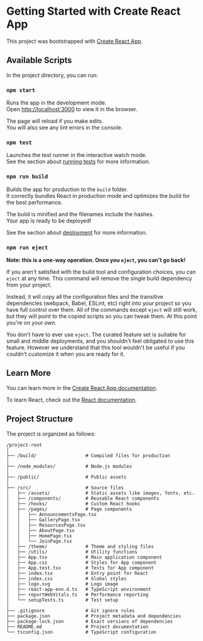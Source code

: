 # Getting Started with Create React App

This project was bootstrapped with [Create React App](https://github.com/facebook/create-react-app).

## Available Scripts

In the project directory, you can run:

### `npm start`

Runs the app in the development mode.\
Open [http://localhost:3000](http://localhost:3000) to view it in the browser.

The page will reload if you make edits.\
You will also see any lint errors in the console.

### `npm test`

Launches the test runner in the interactive watch mode.\
See the section about [running tests](https://facebook.github.io/create-react-app/docs/running-tests) for more information.

### `npm run build`

Builds the app for production to the `build` folder.\
It correctly bundles React in production mode and optimizes the build for the best performance.

The build is minified and the filenames include the hashes.\
Your app is ready to be deployed!

See the section about [deployment](https://facebook.github.io/create-react-app/docs/deployment) for more information.

### `npm run eject`

**Note: this is a one-way operation. Once you `eject`, you can't go back!**

If you aren't satisfied with the build tool and configuration choices, you can `eject` at any time. This command will remove the single build dependency from your project.

Instead, it will copy all the configuration files and the transitive dependencies (webpack, Babel, ESLint, etc) right into your project so you have full control over them. All of the commands except `eject` will still work, but they will point to the copied scripts so you can tweak them. At this point you're on your own.

You don't have to ever use `eject`. The curated feature set is suitable for small and middle deployments, and you shouldn't feel obligated to use this feature. However we understand that this tool wouldn't be useful if you couldn't customize it when you are ready for it.

## Learn More

You can learn more in the [Create React App documentation](https://facebook.github.io/create-react-app/docs/getting-started).

To learn React, check out the [React documentation](https://reactjs.org/).

## Project Structure

The project is organized as follows:

```
/project-root
│
├── /build/                  # Compiled files for production
│
├── /node_modules/           # Node.js modules
│
├── /public/                 # Public assets
│
├── /src/                    # Source files
│   ├── /assets/             # Static assets like images, fonts, etc.
│   ├── /components/         # Reusable React components
│   ├── /hooks/              # Custom React hooks
│   ├── /pages/              # Page components
│   │   ├── AnnouncementsPage.tsx
│   │   ├── GalleryPage.tsx
│   │   ├── ResourcesPage.tsx
│   │   ├── AboutPage.tsx
│   │   ├── HomePage.tsx
│   │   └── JoinPage.tsx
│   ├── /theme/              # Theme and styling files
│   ├── /utils/              # Utility functions
│   ├── App.tsx              # Main application component
│   ├── App.css              # Styles for App component
│   ├── App.test.tsx         # Tests for App component
│   ├── index.tsx            # Entry point for React
│   ├── index.css            # Global styles
│   ├── logo.svg             # Logo image
│   ├── react-app-env.d.ts   # TypeScript environment
│   ├── reportWebVitals.ts   # Performance reporting
│   └── setupTests.ts        # Test setup
│
├── .gitignore               # Git ignore rules
├── package.json             # Project metadata and dependencies
├── package-lock.json        # Exact versions of dependencies
├── README.md                # Project documentation
└── tsconfig.json            # TypeScript configuration
```
